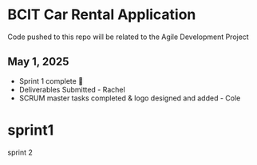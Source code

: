 # BCIT Car Rental Application


Code pushed to this repo will be related to the Agile Development Project

## May 1, 2025
- Sprint 1 complete 🎉
- Deliverables Submitted - Rachel
- SCRUM master tasks completed & logo designed and added - Cole

sprint1
=======
sprint 2

